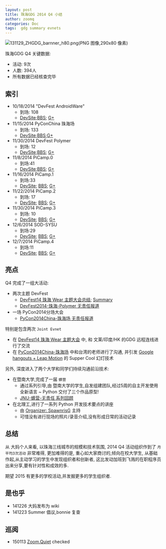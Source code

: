 ```yaml
---
layout: post
title: 珠海GDG 2014 Q4 小结
author: zoomq
categories: Doc
tags:  gdg summary evnets
---
```



![131129_ZHGDG_barnner_h80.png(PNG 图像,290x80 像素)](http://zoomq.qiniudn.com/ZHGDG/design/131129_ZHGDG_barnner_h80.png)


珠海GDG Q4 关键数据:

- 活动: 9次
- 人数: 394人
- 所有数据已经核查完毕


<!--more-->

## 索引

- 10/18/2014  "DevFest
AndroidWare" 
    - 到场: 108
    - [DevSite](https://developers.google.com/events/4591440140173312/);[BBS](http://www.chinagdg.com/thread-5486-1-1.html); [G+](https://plus.google.com/events/cmegi94f5gp3g2277dnd4vkj0qc)
- 11/15/2014  PyConChina 珠海场
    - 到场: 133
    - [DevSite](https://developers.google.com/events/6100811621859328/);[BBS](http://www.chinagdg.com/thread-5894-1-1.html);[G+](https://plus.google.com/u/events/cr63lg1e32ku9fv702bfvp4p4uo)
- 11/30/2014  DevFest Polymer
    - 到场: 12
    - [DevSite](https://developers.google.com/events/5235428996153344/);[BBS](http://www.chinagdg.com/thread-6031-1-1.html); [G+](https://plus.google.com/events/c6bd1e2650mj5qeka56g77lc224) 
- 11/8/2014   PiCamp.0    
    - 到场:41
    - [DevSite](https://developers.google.com/events/4935611935883264/);[BBS](http://www.chinagdg.com/thread-6033-1-1.html); [G+](https://plus.google.com/events/cki7l292ah3pk8udp0j0bao5se8)
- 11/16/2014  PiCamp.1 
    - 到场:33  
    - [DevSite](https://developers.google.com/events/5256261906989056/); [BBS](http://www.chinagdg.com/thread-6033-1-1.html); [G+](https://plus.google.com/events/chfce1bj58fo8bcrudd08lt76ic)
- 11/22/2014  PiCamp.2    
    - 到场: 17  
    - [DevSite](https://developers.google.com/events/6344248164089856/); [BBS](http://www.chinagdg.com/thread-6033-1-1.html); [G+](https://plus.google.com/events/c1tgavr2njmp6fseoraalnl2fds)
- 11/30/2014  PiCamp.3    
    - 到场: 10
    - [DevSite](https://developers.google.com/events/6626424193548288/); [BBS](http://www.chinagdg.com/thread-6033-1-1.html); [G+](https://plus.google.com/events/csijicv1ocvnl4kp3061fl8qq2g)
- 12/6/2014   SOD-SYSU    
    - 到场:29  
    - [DevSite](https://developers.google.com/events/5412392161771520/); [BBS](http://www.chinagdg.com/thread-6062-1-1.html); [G+](https://plus.google.com/events/c6fp8tel8e0m7d86met9gmuj5k8)
- 12/7/2014   PiCamp.4    
    - 到场:11  
    - [DevSite](https://developers.google.com/events/6058824938029056/); [BBS](https://groups.google.com/forum/#!topic/gdg-zhuhai/5UMo8GMo0do); [G+](https://plus.google.com/events/c6hhka4t2nhq8rgs0f47nmlf65o)

## 亮点

Q4 完成了一组大活动:

- 两次主题 DevFest
    - [DevFest14 珠海 Wear 主题大会总结](http://blog.zhgdg.org/2014-10/devfest-summary-zh/); [Summary](http://blog.zhgdg.org/2014-10/devfest-summary-en/)
    - [DevFest2014-珠海-Polymer 无责任报道](http://blog.zhgdg.org/2014-11/et-polymer-zh/)
- 一场 PyCon2014分场大会
    + [PyCon2014China-珠海场 无责任报道](http://blog.zhgdg.org/2014-11/et-pycon-zh/)

特别是包含两次 `Joint Evnet`

- 在 [DevFest14 珠海 Wear 主题大会](http://blog.zhgdg.org/2014-10/devfest-summary-zh/) 中, 和 文莱/印度/HK 的GDG 远程连线进行了交流
- 在 [PyCon2014China-珠海场](http://blog.zhgdg.org/2014-11/et-pycon-zh/) 中和台湾的老师进行了沟通, 并引发 [Google hangouts + Leap Motion](http://youtu.be/ZEZQjnoG2hw) 的 Supper Cool 幻灯技术

另外, 深度进入了两个大学和同学们持续沟通前沿技术:

- 在暨南大学,完成了一届 `蠎营`
    - 通过系列引导,由 暨南大学的学生,自发组建团队,经过5周的自主开发使用全新语言 ~ Python 交付了三个作品原型!
    - [JNU-蠎营-无责任 系列回顾](http://blog.zhgdg.org/2014-11/et-pythonicamp-jnu/)
- 在北理工,进行了一系列 Python 开发技术要点的讲座
    + 由 [Organizer: SpawnrisG](https://plus.google.com/b/113382777332300419074/+SpawnrisG/about) 主持
    + 可惜没有进行现场的照片/录音介绍,没有形成日常的活动记录

## 总结

从 大妈个人来看, 以珠海三线城市的规模和技术氛围,
2014 Q4 活动组织作到了 `月平均3次活动` 非常难得,
更加难得的是, 重心如大家商讨的,倾向在校大学生,
从基础作起,从主动学习的学生中发现组织者和创新者,
这比发动加班到飞溅的在职程序员出来分享,要有针对性和成效的多.

期望 2015 有更多的学校活动,并发掘更多的学生组织者.


## 是也乎

- 141226 大妈发布为 wiki
- 141223 Summer 倡议,bonnie 复查





## 巡阅
- 150113 [Zoom.Quiet](http://zoomquiet.io/) checked




